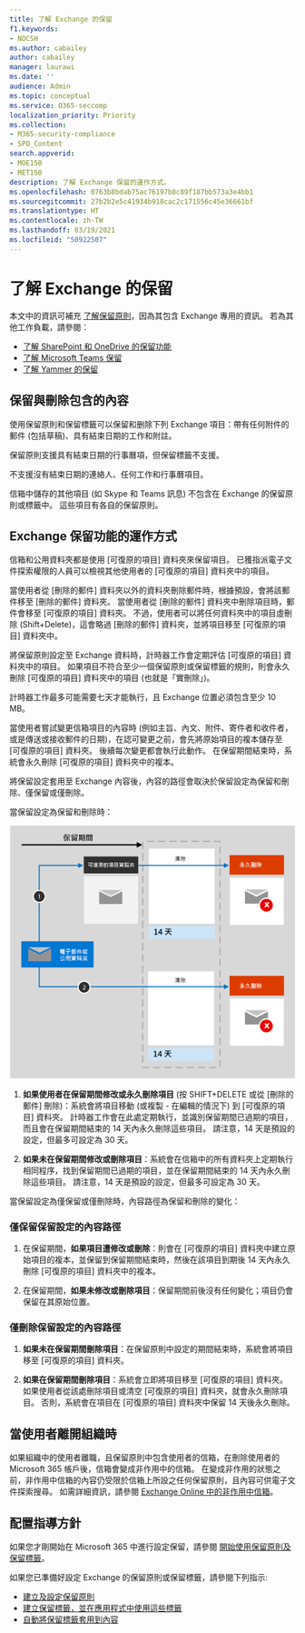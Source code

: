 ```yaml
---
title: 了解 Exchange 的保留
f1.keywords:
- NOCSH
ms.author: cabailey
author: cabailey
manager: laurawi
ms.date: ''
audience: Admin
ms.topic: conceptual
ms.service: O365-seccomp
localization_priority: Priority
ms.collection:
- M365-security-compliance
- SPO_Content
search.appverid:
- MOE150
- MET150
description: 了解 Exchange 保留的運作方式。
ms.openlocfilehash: 0763b8bdab75ac76197b8c89f187bb573a3e4bb1
ms.sourcegitcommit: 27b2b2e5c41934b918cac2c171556c45e36661bf
ms.translationtype: HT
ms.contentlocale: zh-TW
ms.lasthandoff: 03/19/2021
ms.locfileid: "50922507"
---
```

# <a name="learn-about-retention-for-exchange"></a>了解 Exchange 的保留

本文中的資訊可補充 [了解保留原則](retention.md)，因為其包含 Exchange 專用的資訊。  若為其他工作負載，請參閱：

- [了解 SharePoint 和 OneDrive 的保留功能](retention-policies-sharepoint.md)
- [了解 Microsoft Teams 保留](retention-policies-teams.md)
- [了解 Yammer 的保留](retention-policies-yammer.md)

## <a name="whats-included-for-retention-and-deletion"></a>保留與刪除包含的內容

使用保留原則和保留標籤可以保留和删除下列 Exchange 項目：帶有任何附件的郵件 (包括草稿)、具有結束日期的工作和附註。 

保留原則支援具有結束日期的行事曆項，但保留標籤不支援。

不支援沒有結束日期的連絡人、任何工作和行事曆項目。

信箱中儲存的其他項目 (如 Skype 和 Teams 訊息) 不包含在 Exchange 的保留原則或標籤中。 這些項目有各自的保留原則。

## <a name="how-retention-works-for-exchange"></a>Exchange 保留功能的運作方式

信箱和公用資料夾都是使用 [可復原的項目][](/exchange/security-and-compliance/recoverable-items-folder/recoverable-items-folder) 資料夾來保留項目。 已獲指派電子文件探索權限的人員可以檢視其他使用者的 [可復原的項目] 資料夾中的項目。
  
當使用者從 [刪除的郵件] 資料夾以外的資料夾刪除郵件時，根據預設，會將該郵件移至 [刪除的郵件] 資料夾。 當使用者從 [刪除的郵件] 資料夾中刪除項目時，郵件會移至 [可復原的項目] 資料夾。 不過，使用者可以將任何資料夾中的項目虛刪除 (Shift+Delete)，這會略過 [刪除的郵件] 資料夾，並將項目移至 [可復原的項目] 資料夾中。
  
將保留原則設定至 Exchange 資料時，計時器工作會定期評估 [可復原的項目] 資料夾中的項目。 如果項目不符合至少一個保留原則或保留標籤的規則，則會永久刪除 [可復原的項目] 資料夾中的項目 (也就是「實刪除」)。

計時器工作最多可能需要七天才能執行，且 Exchange 位置必須包含至少 10 MB。
  
當使用者嘗試變更信箱項目的內容時 (例如主旨、內文、附件、寄件者和收件者，或是傳送或接收郵件的日期)，在認可變更之前，會先將原始項目的複本儲存至 [可復原的項目] 資料夾。 後續每次變更都會執行此動作。 在保留期間結束時，系統會永久刪除 [可復原的項目] 資料夾中的複本。

將保留設定套用至 Exchange 內容後，內容的路徑會取決於保留設定為保留和刪除、僅保留或僅刪除。

當保留設定為保留和刪除時：

![電子郵件和公用資料夾中的保留流程圖](../media/88f174cc-bbf4-4305-93d7-0515f496c8f9.png)

1. **如果使用者在保留期間修改或永久刪除項目** (按 SHIFT+DELETE 或從 [刪除的郵件] 刪除)：系統會將項目移動 (或複製 - 在編輯的情況下) 到 [可復原的項目] 資料夾。 計時器工作會在此處定期執行，並識別保留期間已過期的項目，而且會在保留期間結束的 14 天內永久刪除這些項目。 請注意，14 天是預設的設定，但最多可設定為 30 天。

2. **如果未在保留期間修改或刪除項目**：系統會在信箱中的所有資料夾上定期執行相同程序，找到保留期間已過期的項目，並在保留期間結束的 14 天內永久刪除這些項目。 請注意，14 天是預設的設定，但最多可設定為 30 天。 

當保留設定為僅保留或僅刪除時，內容路徑為保留和刪除的變化：

### <a name="content-paths-for-retain-only-retention-settings"></a>僅保留保留設定的內容路徑

1. 在保留期間，**如果項目遭修改或刪除**：則會在 [可復原的項目] 資料夾中建立原始項目的複本，並保留到保留期間結束時，然後在該項目到期後 14 天內永久刪除 [可復原的項目] 資料夾中的複本。 

2. 在保留期間，**如果未修改或刪除項目**：保留期間前後沒有任何變化；項目仍會保留在其原始位置。

### <a name="content-paths-for-delete-only-retention-settings"></a>僅刪除保留設定的內容路徑

1. **如果未在保留期間刪除項目**：在保留原則中設定的期間結束時，系統會將項目移至 [可復原的項目] 資料夾。 

2. **如果在保留期間刪除項目**：系統會立即將項目移至 [可復原的項目] 資料夾。 如果使用者從該處刪除項目或清空 [可復原的項目] 資料夾，就會永久刪除項目。 否則，系統會在項目在 [可復原的項目] 資料夾中保留 14 天後永久刪除。 

## <a name="when-a-user-leaves-the-organization"></a>當使用者離開組織時 

如果組織中的使用者離職，且保留原則中包含使用者的信箱，在刪除使用者的 Microsoft 365 帳戶後，信箱會變成非作用中的信箱。 在變成非作用的狀態之前，非作用中信箱的內容仍受限於信箱上所設之任何保留原則，且內容可供電子文件探索搜尋。 如需詳細資訊，請參閱 [Exchange Online 中的非作用中信箱](inactive-mailboxes-in-office-365.md)。

## <a name="configuration-guidance"></a>配置指導方針

如果您才剛開始在 Microsoft 365 中進行設定保留，請參閱 [開始使用保留原則及保留標籤](get-started-with-retention.md)。

如果您已準備好設定 Exchange 的保留原則或保留標籤，請參閱下列指示:
- [建立及設定保留原則](create-retention-policies.md)
- [建立保留標籤，並在應用程式中使用這些標籤](create-apply-retention-labels.md)
- [自動將保留標籤套用到內容](apply-retention-labels-automatically.md)